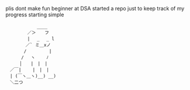 plis dont make fun
beginner at DSA
started a repo just to keep track of my progress
starting simple
```
　　　　　 　 ____
　　　　　／＞　　フ
　　　　　| 　_　 _ l
　 　　　／` ミ＿xノ
　　 　 /　　　 　 |
　　　 /　 ヽ　　 ﾉ
　 　 │　　|　|　|
　／￣|　　 |　|　|
　| (￣ヽ＿ヽ)__) __)
　＼二つ
```
